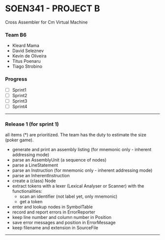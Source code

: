 # SOEN341 - PROJECT B
Cross Assembler for Cm Virtual Machine

### Team B6
* Kleard Mama
* David Seleznev
* Kevin de Oliveira
* Titus Poenaru
* Tiago Strobino

### Progress
- [ ] Sprint1
- [ ] Sprint2
- [ ] Sprint3
- [ ] Sprint4

---

### Release 1 (for sprint 1)
all items (*) are prioritized. The team has the duty to estimate the size (poker game).
* generate and print an assembly listing (for mnemonic only - inherent addressing mode)
* parse an AssemblyUnit (a sequence of nodes)
* parse a LineStatement
* parse an Instruction (for mnemonic only - inherent addressing mode)
* parse an InherentInstruction
* create a (class) Node
* extract tokens with a lexer (Lexical Analyser or Scanner) with the functionalities:
  * scan an identifier (not label yet, only mnemonic)
  * get a token
* enter and lookup nodes in SymbolTable
* record and report errors in ErrorReporter
* keep line number and column number in Position
* save error messages and position in ErrorMessage
* keep filename and extension in SourceFile

---
